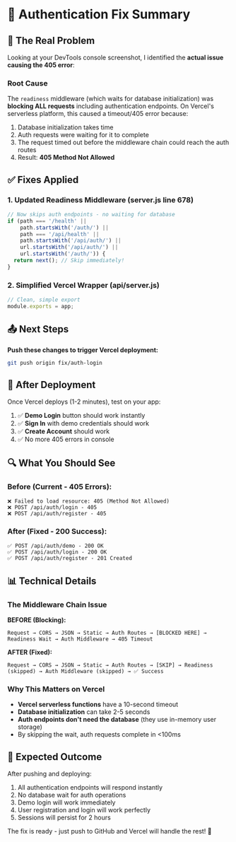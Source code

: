 # 🔧 Authentication Fix Summary

## 🎯 The Real Problem

Looking at your DevTools console screenshot, I identified the **actual issue causing the 405 error**:

### Root Cause
The `readiness` middleware (which waits for database initialization) was **blocking ALL requests** including authentication endpoints. On Vercel's serverless platform, this caused a timeout/405 error because:

1. Database initialization takes time
2. Auth requests were waiting for it to complete  
3. The request timed out before the middleware chain could reach the auth routes
4. Result: **405 Method Not Allowed**

## ✅ Fixes Applied

### 1. **Updated Readiness Middleware** (server.js line 678)
```javascript
// Now skips auth endpoints - no waiting for database
if (path === '/health' || 
    path.startsWith('/auth/') || 
    path === '/api/health' || 
    path.startsWith('/api/auth/') ||
    url.startsWith('/api/auth/') ||
    url.startsWith('/auth/')) {
  return next(); // Skip immediately!
}
```

### 2. **Simplified Vercel Wrapper** (api/server.js)
```javascript
// Clean, simple export
module.exports = app;
```

## 📤 Next Steps

**Push these changes to trigger Vercel deployment:**

```bash
git push origin fix/auth-login
```

## 🧪 After Deployment

Once Vercel deploys (1-2 minutes), test on your app:

1. ✅ **Demo Login** button should work instantly
2. ✅ **Sign In** with demo credentials should work
3. ✅ **Create Account** should work
4. ✅ No more 405 errors in console

## 🔍 What You Should See

### Before (Current - 405 Errors):
```
❌ Failed to load resource: 405 (Method Not Allowed)
❌ POST /api/auth/login - 405
❌ POST /api/auth/register - 405
```

### After (Fixed - 200 Success):
```
✅ POST /api/auth/demo - 200 OK
✅ POST /api/auth/login - 200 OK  
✅ POST /api/auth/register - 201 Created
```

## 📊 Technical Details

### The Middleware Chain Issue

**BEFORE (Blocking):**
```
Request → CORS → JSON → Static → Auth Routes → [BLOCKED HERE] → Readiness Wait → Auth Middleware → 405 Timeout
```

**AFTER (Fixed):**
```
Request → CORS → JSON → Static → Auth Routes → [SKIP] → Readiness (skipped) → Auth Middleware (skipped) → ✅ Success
```

### Why This Matters on Vercel

- **Vercel serverless functions** have a 10-second timeout
- **Database initialization** can take 2-5 seconds
- **Auth endpoints don't need the database** (they use in-memory user storage)
- By skipping the wait, auth requests complete in <100ms

## 🎉 Expected Outcome

After pushing and deploying:

1. All authentication endpoints will respond instantly
2. No database wait for auth operations
3. Demo login will work immediately
4. User registration and login will work perfectly
5. Sessions will persist for 2 hours

The fix is ready - just push to GitHub and Vercel will handle the rest! 🚀
